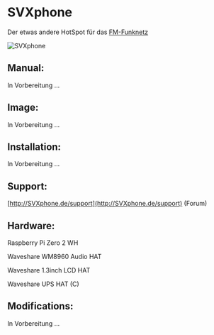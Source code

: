 # SVXphone 

Der etwas andere HotSpot für das [FM-Funknetz](https://fm-funknetz.de)

![SVXphone](http://SVXphone.de/pictures/title.jpg)

## Manual:

In Vorbereitung ...

## Image:

In Vorbereitung ...

## Installation:

In Vorbereitung ...

## Support:

[http://SVXphone.de/support](http://SVXphone.de/support) (Forum)

## Hardware:

Raspberry Pi Zero 2 WH

Waveshare WM8960 Audio HAT

Waveshare 1.3inch LCD HAT 

Waveshare UPS HAT (C) 

## Modifications:

In Vorbereitung ...
